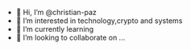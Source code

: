 - 👋 Hi, I’m @christian-paz
- 👀 I’m interested in technology,crypto and systems
- 🌱 I’m currently learning 
- 💞️ I’m looking to collaborate on ...

<!---
christian-paz/christian-paz is a ✨ special ✨ repository because its `README.md` (this file) appears on your GitHub profile.
You can click the Preview link to take a look at your changes.
--->
